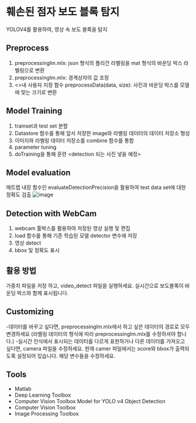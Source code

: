 # 훼손된 점자 보도 블록 탐지
YOLOV4를 활용하여, 영상 속 보도 블록을 탐지 




## Preprocess
1. preprocessingIm.mlx: json 형식의 폴리건 라벨링을 mat 형식의 바운딩 박스 라벨링으로 변환
2. preprocessingIm.mlx: 경계상자의 값 조정
3. <>내 사용자 지정 함수 preprocessData(data, size): 사진과 바운딩 박스를 모델에 맞는 크기로 변환





## Model Training 
1. trainset과 test set 분할
2. Datastore 함수를 통해 앞서 저장한 image와 라벨링 데이터의 데이터 저장소 형성
3. 이미지와 라벨링 데이터 저장소를 combine 함수를 통합
4. parameter tuning 
5. doTraining을 통해 훈련
   <detection 되는 사진 넣을 예정>




## Model evaluation
매트랩 내장 함수인 evaluateDetectionPrecision을 활용하여 test data set에 대한 정확도 검출
![image](https://github.com/min913/AI-Retriever_matlab/assets/123183864/7aed140d-29a7-4f7d-88d6-ee67673e086b)





## Detection with WebCam
1. webcam 툴박스를 활용하여 저장된 영상 실행 및 편집
2. load 함수를 통해 기존 학습된 모델 detector 변수에 저장
3. 영상 detect
5. bbox 및 정확도 표시 




## 활용 방법
가중치 파일을 저장 하고, video_detect 파일을 실행하세요. 실시간으로 보도블록이 바운딩 박스와 함께 표시됩니다.




## Customizing 
-데이터를 바꾸고 싶다면, preprocessingIm.mlx에서 하고 싶은 데이터의 경로로 모두 변경하세요 (라벨링 데이터의 형식에 따라 preprocessingIm.mlx를 수정하셔야 합니다.)
-실시간 인식에서 표시되는 데이터를 다르게 표현하거나 다른 데이터를 가져오고 싶다면, camera 파일을 수정하세요. 현재 camer 파일에서는 score와 bbox가 출력되도록 설정되어 있습니다.
 해당 변수들을 수정하세요.





## Tools
- Matlab
- Deep Learning Toolbox
- Computer Vision Toolbox Model for YOLO v4 Object Detection
- Computer Vision Toolbox
- Image Processing Toolbox
